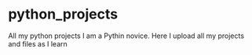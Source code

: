# python_projects
All my python projects
I am a Pythin novice. Here I upload all my projects and files as I learn
